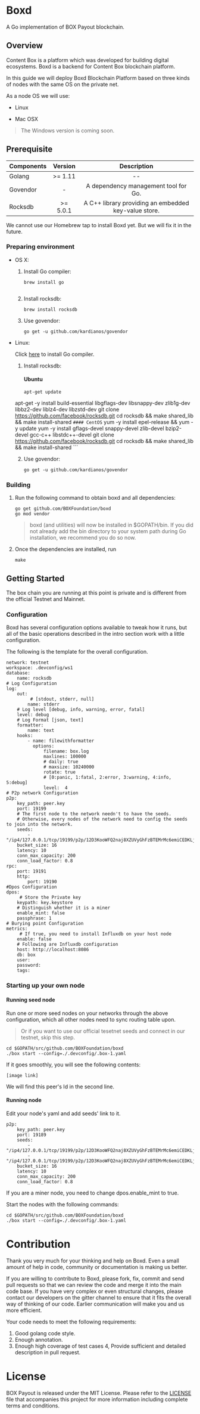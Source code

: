 # Boxd

A Go implementation of BOX Payout blockchain. 

## Overview

Content Box is a platform which was developed for building digital ecosystems. Boxd is a backend for Content Box blockchain platform.

In this guide we will deploy Boxd Blockchain Platform based on three kinds of nodes with the same OS on the private net.

As a node OS we will use:

* Linux

* Mac OSX

> The Windows version is coming soon.

## Prerequisite

|Components|Version	| Description |
|:---|:---:|:---:|
|Golang| >= 1.11| -- |
|Govendor| -| A dependency management tool for Go. |
|Rocksdb| >= 5.0.1| A C++ library providing an embedded key-value store. |

We cannot use our Homebrew tap to install Boxd yet. But we will fix it in the future.

### Preparing environment

* OS X:

	1. Install Go compiler:
	
		```
		brew install go
	
	2. Install rocksdb:
	
		```
		brew install rocksdb
		```
	
	3. Use govendor:
	
		```
		go get -u github.com/kardianos/govendor
		```

* Linux:

	Click [here](https://golang.org/doc/install) to install Go compiler.
	
	1. Install rocksdb:
		#### Ubuntu
		```
		apt-get update
	apt-get -y install build-essential libgflags-dev libsnappy-dev zlib1g-dev libbz2-dev liblz4-dev libzstd-dev
	git clone https://github.com/facebook/rocksdb.git
	cd rocksdb && make shared_lib && make install-shared
		```
		#### CentOS
		```
		yum -y install epel-release && yum -y update
	yum -y install gflags-devel snappy-devel zlib-devel bzip2-devel gcc-c++  libstdc++-devel
		git clone https://github.com/facebook/rocksdb.git
	cd rocksdb && make shared_lib && make install-shared
		```
	
	2. Use govendor:
	
		```
		go get -u github.com/kardianos/govendor
		```
	
### Building
1. Run the following command to obtain boxd and all dependencies:

	```
	go get github.com/BOXFoundation/boxd
	go mod vendor
	```
	> boxd (and utilities) will now be installed in $GOPATH/bin. If you did not already add the bin directory to your system path during Go installation, we recommend you do so now.
	
2. Once the dependencies are installed, run

	```
	make
	```

## Getting Started

The box chain you are running at this point is private and is different from the official Testnet and Mainnet.

### Configuration

Boxd has several configuration options available to tweak how it runs, but all of the basic operations described in the intro section work with a little configuration.

The following is the template for the overall configuration.

	
	network: testnet
	workspace: .devconfig/ws1
	database:
	    name: rocksdb
	# Log Configuration
	log:
	    out:
	    	 # [stdout, stderr, null]
	        name: stderr 
	    # Log level [debug, info, warning, error, fatal]
	    level: debug 
	    # Log Format [json, text]
	    formatter:
	        name: text
	    hooks:
	        - name: filewithformatter
	          options:
	              filename: box.log
	              maxlines: 100000
	              # daily: true
	              # maxsize: 10240000
	              rotate: true
	              # [0:panic, 1:fatal, 2:error, 3:warning, 4:info, 5:debug]
	              level:  4 
	# P2p network Configuration
	p2p:
	    key_path: peer.key
	    port: 19199
	    # The first node to the network needn't to have the seeds.
	    # Otherwise, every nodes of the network need to config the seeds to join into the network.
	    seeds:
	        - "/ip4/127.0.0.1/tcp/19199/p2p/12D3KooWFQ2naj8XZUVyGhFzBTEMrMc6emiCEDKLjaJMsK7p8Cza"
	    bucket_size: 16
	    latency: 10
	    conn_max_capacity: 200
	    conn_load_factor: 0.8
	rpc:
	    port: 19191
	    http:
	        port: 19190
	#Dpos Configuration
	dpos:
		 # Store the Private key
	    keypath: key.keystore
	    # Distinguish whether it is a miner
	    enable_mint: false
	    passphrase: 1
	# Burying point Configuration
	metrics:
		 # If true, you need to install Influxdb on your host node
	    enable: false
	    # Following are Influxdb configuration
	    host: http://localhost:8086
	    db: box
	    user: 
	    password:
	    tags: 

### Starting up your own node

#### Running seed node
Run one or more seed nodes on your networks through the above configuration, which all other nodes need to sync routing table upon. 

>Or if you want to use our official tesetnet seeds and connect in our testnet, skip this step.

	cd $GOPATH/src/github.com/BOXFoundation/boxd
	./box start --config=./.devconfig/.box-1.yaml

If it goes smoothly, you will see the following contents:

	[image link]

We will find this peer's Id in the second line. 

#### Running node
Edit your node's yaml and add seeds' link to it.

	p2p:
	    key_path: peer.key
	    port: 19189
	    seeds:
	        - "/ip4/127.0.0.1/tcp/19199/p2p/12D3KooWFQ2naj8XZUVyGhFzBTEMrMc6emiCEDKLjaJMsK7p8Cza"
	        - "/ip4/127.0.0.1/tcp/19199/p2p/12D3KooWFQ2naj8XZUVyGhFzBTEMrMc6emiCEDKLjaJMsK7p8Cza"
	    bucket_size: 16
	    latency: 10
	    conn_max_capacity: 200
	    conn_load_factor: 0.8

If you are a miner node, you need to change dpos.enable_mint to true.

Start the nodes with the following commands:

	
	cd $GOPATH/src/github.com/BOXFoundation/boxd
	./box start --config=./.devconfig/.box-1.yaml

# Contribution

Thank you very much for your thinking and help on Boxd. Even a small amount of help in code, community or documentation is making us better.

If you are willing to contribute to Boxd, please fork, fix, commit and send pull requests so that we can review the code and merge it into the main code base. If you have very complex or even structural changes, please contact our developers on the gitter channel to ensure that it fits the overall way of thinking of our code. Earlier communication will make you and us more efficient.

Your code needs to meet the following requirements:
1. Good golang code style.
2. Enough annotation.
3. Enough high coverage of test cases
4, Provide sufficient and detailed description in pull request.

# License

BOX Payout is released under the MIT License. Please refer to the [LICENSE](https://github.com/BOXFoundation/boxd/blob/master/LICENSE) file that accompanies this project for more information including complete terms and conditions.
